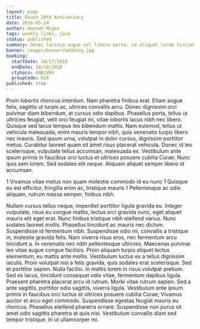 ```yaml
---
layout: page
title: Roach 20th Anniversary
date: 2016-05-24
author: Hannah Mcgee
tags: weekly links, java
status: published
summary: Donec lacinia augue vel libero porta, id aliquet lorem tincidunt.
banner: images/banner/wedding.jpg
booking:
  startDate: 10/17/2018
  endDate: 10/18/2018
  ctyhocn: ANBJVHX
  groupCode: R2A
published: true
---
```

Proin lobortis rhoncus interdum. Nam pharetra finibus erat. Etiam augue felis, sagittis ut turpis ac, ultrices convallis arcu. Donec dignissim orci pulvinar diam bibendum, at cursus odio dapibus. Phasellus porta, tellus ut ultricies feugiat, velit orci feugiat mi, vitae lobortis lacus nibh nec libero. Quisque sed lacus tempus leo bibendum mattis. Nam euismod, tellus ut vehicula malesuada, enim mauris tempor nibh, quis venenatis turpis libero nec mauris. Sed ipsum urna, volutpat in dolor cursus, dignissim porttitor metus. Curabitur laoreet quam sit amet risus placerat vehicula. Donec id leo scelerisque, vulputate tellus accumsan, malesuada ex. Vestibulum ante ipsum primis in faucibus orci luctus et ultrices posuere cubilia Curae; Nunc quis sem lorem. Sed sodales elit neque. Aliquam aliquet semper libero id accumsan.

1 Vivamus vitae metus non quam molestie commodo id eu nunc
1 Quisque eu est efficitur, fringilla enim ac, tristique mauris
1 Pellentesque ac odio aliquam, rutrum massa semper, finibus nibh.

Nullam cursus tellus neque, imperdiet porttitor ligula gravida eu. Integer vulputate, risus eu congue mattis, lectus orci gravida nunc, eget aliquet mauris elit eget erat. Nunc finibus tristique nibh eleifend varius. Nunc sodales laoreet mollis. Phasellus tincidunt ac mauris nec dictum. Suspendisse id fermentum nibh. Suspendisse odio mi, convallis a tristique in, molestie gravida felis. Nam viverra risus eros, nec fermentum arcu tincidunt a. In venenatis nec nibh pellentesque ultricies. Maecenas pulvinar leo vitae augue congue facilisis. Proin aliquam turpis aliquet lectus elementum, eu mattis ante mollis. Vestibulum luctus ex a tellus dignissim iaculis. Proin volutpat nisi a felis gravida, quis sodales erat scelerisque.
Sed et porttitor sapien. Nulla facilisi. In mattis lorem in risus volutpat pretium. Sed ex lacus, tincidunt consequat odio vitae, fermentum dapibus ligula. Praesent pharetra placerat arcu id rutrum. Morbi vitae rutrum sapien. Sed a ante sagittis, porttitor odio sagittis, viverra ligula. Vestibulum ante ipsum primis in faucibus orci luctus et ultrices posuere cubilia Curae; Vivamus auctor et arcu eget commodo. Suspendisse egestas feugiat mauris eu rhoncus. Phasellus eleifend pharetra ornare. Suspendisse non purus sit amet odio sagittis pharetra at quis nisi. Vestibulum convallis diam sed tempor tristique. In ut ullamcorper mi.
